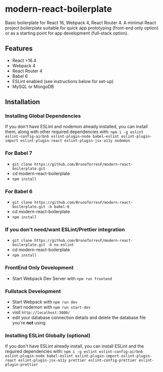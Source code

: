 # modern-react-boilerplate

Basic boilerplate for React 16, Webpack 4, React Router 4.
A minimal React project boilerplate suitable for quick app prototyping (front-end only option) or as a starting point for app development (full-stack option).

## Features

- React >16.4
- Webpack 4
- React Router 4
- Babel 6
- ESLint enabled (see instructions below for set-up)
- MySQL or MongoDB

## Installation

### Installing Global Dependencies

If you don't have ESLint and nodemon already installed, you can install them, along with other required dependencies with:
`npm i -g eslint eslint-config-airbnb eslint-plugin-node babel-eslint eslint-plugin-import eslint-plugin-react eslint-plugin-jsx-a11y nodemon`

### For Babel 7

- `git clone https://github.com/BrunoTorresF/modern-react-boilerplate.git`
- cd modern-react-boilerplate
- `npm install`

### For Babel 6

- `git clone https://github.com/BrunoTorresF/modern-react-boilerplate.git -b babel-6`
- cd modern-react-boilerplate
- `npm install`

### If you don't need/want ESLint/Prettier integration

- `git clone https://github.com/BrunoTorresF/modern-react-boilerplate.git -b no-eslint`
- cd modern-react-boilerplate
- `npm install`

### FrontEnd Only Development

- Start Webpack Dev Server with `npm run frontend`

### Fullstack Development

- Start Webpack with `npm run dev`
- Start nodemon with `npm run start-dev`
- visit `http://localhost:3000/`
- edit your database connection details and delete the database file you're **not** using

### Installing ESLint Globally (optional)

If you don't have ESLint already install, you can install ESLint and the required dependencies with:
`npm i -g eslint eslint-config-airbnb eslint-plugin-node babel-eslint eslint-plugin-import eslint-plugin-react eslint-plugin-jsx-a11y prettier eslint-config-prettier eslint-plugin-prettier`
